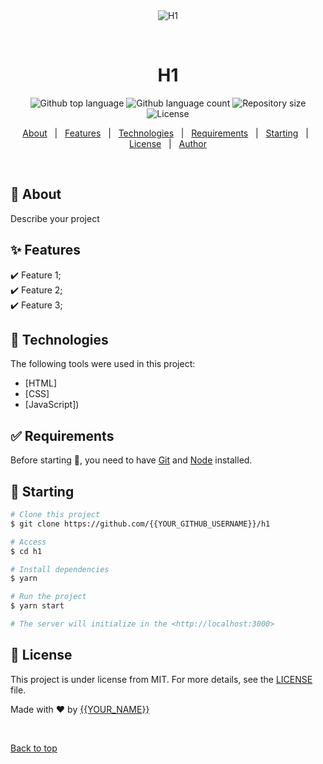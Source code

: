 <div align="center" id="top"> 
  <img src="./.github/app.gif" alt="H1" />

  &#xa0;

  <!-- <a href="https://h1.netlify.app">Demo</a> -->
</div>

<h1 align="center">H1</h1>

<p align="center">
  <img alt="Github top language" src="https://img.shields.io/github/languages/top/{{YOUR_GITHUB_USERNAME}}/h1?color=56BEB8">

  <img alt="Github language count" src="https://img.shields.io/github/languages/count/{{YOUR_GITHUB_USERNAME}}/h1?color=56BEB8">

  <img alt="Repository size" src="https://img.shields.io/github/repo-size/{{YOUR_GITHUB_USERNAME}}/h1?color=56BEB8">

  <img alt="License" src="https://img.shields.io/github/license/{{YOUR_GITHUB_USERNAME}}/h1?color=56BEB8">

  <!-- <img alt="Github issues" src="https://img.shields.io/github/issues/{{YOUR_GITHUB_USERNAME}}/h1?color=56BEB8" /> -->

  <!-- <img alt="Github forks" src="https://img.shields.io/github/forks/{{YOUR_GITHUB_USERNAME}}/h1?color=56BEB8" /> -->

  <!-- <img alt="Github stars" src="https://img.shields.io/github/stars/{{YOUR_GITHUB_USERNAME}}/h1?color=56BEB8" /> -->
</p>

<!-- Status -->

<!-- <h4 align="center"> 
	🚧  H1 🚀 Under construction...  🚧
</h4> 

<hr> -->

<p align="center">
  <a href="#dart-about">About</a> &#xa0; | &#xa0; 
  <a href="#sparkles-features">Features</a> &#xa0; | &#xa0;
  <a href="#rocket-technologies">Technologies</a> &#xa0; | &#xa0;
  <a href="#white_check_mark-requirements">Requirements</a> &#xa0; | &#xa0;
  <a href="#checkered_flag-starting">Starting</a> &#xa0; | &#xa0;
  <a href="#memo-license">License</a> &#xa0; | &#xa0;
  <a href="https://github.com/{{YOUR_GITHUB_USERNAME}}" target="_blank">Author</a>
</p>

<br>

## :dart: About ##

Describe your project

## :sparkles: Features ##

:heavy_check_mark: Feature 1;\
:heavy_check_mark: Feature 2;\
:heavy_check_mark: Feature 3;

## :rocket: Technologies ##

The following tools were used in this project:

- [HTML]
- [CSS]
- [JavaScript])

## :white_check_mark: Requirements ##

Before starting :checkered_flag:, you need to have [Git](https://git-scm.com) and [Node](https://nodejs.org/en/) installed.

## :checkered_flag: Starting ##

```bash
# Clone this project
$ git clone https://github.com/{{YOUR_GITHUB_USERNAME}}/h1

# Access
$ cd h1

# Install dependencies
$ yarn

# Run the project
$ yarn start

# The server will initialize in the <http://localhost:3000>
```

## :memo: License ##

This project is under license from MIT. For more details, see the [LICENSE](LICENSE.md) file.


Made with :heart: by <a href="https://github.com/{{YOUR_GITHUB_USERNAME}}" target="_blank">{{YOUR_NAME}}</a>

&#xa0;

<a href="#top">Back to top</a>
